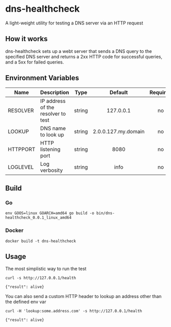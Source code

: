 # dns-healthcheck
A light-weight utility for testing a DNS server via an HTTP request

## How it works
dns-healthcheck sets up a webt server that sends a DNS query to the specified DNS server and returns a 2xx HTTP code for successful queries, and a 5xx for failed queries.
## Environment Variables

| Name     | Description                        |  Type  |       Default       | Required |
| -------- | ---------------------------------- | :----: | :-----------------: | :------: |
| RESOLVER | IP address of the resolver to test | string |      127.0.0.1      |    no    |
| LOOKUP   | DNS name to look up                | string | 2.0.0.127.my.domain |    no    |
| HTTPPORT | HTTP listening port                | string |        8080         |    no    |
| LOGLEVEL | Log verbosity                      | string |        info         |    no    |

## Build

### Go
`env GOOS=linux GOARCH=amd64 go build -o bin/dns-healthcheck_0.0.1_linux_amd64`

### Docker
```
docker build -t dns-healthcheck
```

## Usage
The most simplistic way to run the test

```
curl -s http://127.0.0.1/health

{"result": alive}
```

You can also send a custom HTTP header to lookup an address other than the defined env var
```
curl -H 'lookup:some.address.com' -s http://127.0.0.1/health

{"result": alive}
```